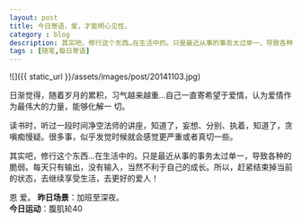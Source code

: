 ```yaml
---
layout: post
title: 今日寄语，爱，才能明心见性。
category : blog
description: 其实吧，修行这个东西…在生活中的。只是最近从事的事务太过单一，导致各种的脆弱。每天只有输出，没有输入，当然不利于自己的成长。所以，赶紧结束掉当前的状态，去继续享受生活，去更好的爱人！  
tags : [随笔,每日寄语]
---
```


![]({{ static_url }}/assets/images/post/20141103.jpg)

日渐觉得，随着岁月的累积，习气越来越重...自己一直寄希望于爱情，认为爱情作为最伟大的力量，能够化解一 切。  

读书时，听过一段时间净空法师的讲座，知道了，妄想、分别、执着，知道了，贪嗔痴慢疑。很多事，似乎发觉时候就会感觉更严重或者真切一些。  

其实吧，修行这个东西…在生活中的。只是最近从事的事务太过单一，导致各种的脆弱。每天只有输出，没有输入，当然不利于自己的成长。所以，赶紧结束掉当前的状态，去继续享受生活，去更好的爱人！  

恩 爱。
**昨日场景**：加班至深夜。  
**今日运动**：腹肌轮40